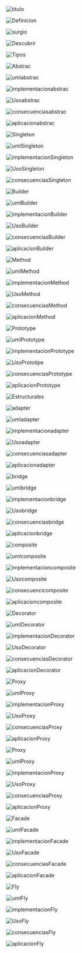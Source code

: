 ![titulo](https://github.com/valentinatobo/Patrones/blob/master/Imagenes/titulo.PNG)

![Definicion](https://github.com/valentinatobo/Patrones/blob/master/Imagenes/definicion.PNG)

![surgio](https://github.com/valentinatobo/Patrones/blob/master/Imagenes/surgio.PNG)

![Descubrir](https://github.com/valentinatobo/Patrones/blob/master/Imagenes/descubrir.PNG)

![Tipos](https://github.com/valentinatobo/Patrones/blob/master/Imagenes/tipos.PNG)

![Abstrac](https://github.com/valentinatobo/Patrones/blob/master/Imagenes/abstrac.PNG)

![umlabstrac](https://github.com/valentinatobo/Patrones/blob/master/Imagenes/abstracuml.PNG)

![implementacionabstrac](https://github.com/valentinatobo/Patrones/blob/master/Imagenes/impleastrac.PNG)

![Usoabstrac](https://github.com/valentinatobo/Patrones/blob/master/Imagenes/usoabstrac.PNG)

![consecuenciasabstrac](https://github.com/valentinatobo/Patrones/blob/master/Imagenes/consecuienciasabs.PNG)

![aplicacionabstrac](https://github.com/valentinatobo/Patrones/blob/master/Imagenes/aplicaabs.PNG)

![Singleton](https://github.com/valentinatobo/Patrones/blob/master/Imagenes/singleton.PNG)

![umlSingleton](https://github.com/valentinatobo/Patrones/blob/master/Imagenes/singluml.PNG)

![implementacionSingleton](https://github.com/valentinatobo/Patrones/blob/master/Imagenes/implesingl.PNG)

![UsoSingleton](https://github.com/valentinatobo/Patrones/blob/master/Imagenes/cuandoabstrac.PNG)

![consecuenciasSingleton](https://github.com/valentinatobo/Patrones/blob/master/Imagenes/consesingl.PNG)

![Builder](https://github.com/valentinatobo/Patrones/blob/master/Imagenes/builder.PNG)

![umlBuilder](https://github.com/valentinatobo/Patrones/blob/master/Imagenes/umlbuilder.PNG)

![implementacionBuilder](https://github.com/valentinatobo/Patrones/blob/master/Imagenes/implebuil.PNG)

![UsoBuilder](https://github.com/valentinatobo/Patrones/blob/master/Imagenes/usobuil.PNG)

![consecuenciasBuilder](https://github.com/valentinatobo/Patrones/blob/master/Imagenes/consecuenciasbuil.PNG)

![aplicacionBuilder](https://github.com/valentinatobo/Patrones/blob/master/Imagenes/aplibuil.PNG)


![Method](https://github.com/valentinatobo/Patrones/blob/master/Imagenes/method.PNG)

![umlMethod](https://github.com/valentinatobo/Patrones/blob/master/Imagenes/umlmethod.PNG)

![implementacionMethod](https://github.com/valentinatobo/Patrones/blob/master/Imagenes/implemethod.PNG)

![UsoMethod](https://github.com/valentinatobo/Patrones/blob/master/Imagenes/usomethod.PNG)

![consecuenciasMethod](https://github.com/valentinatobo/Patrones/blob/master/Imagenes/consecuenciasmethod.PNG)

![aplicacionMethod](https://github.com/valentinatobo/Patrones/blob/master/Imagenes/aplimethod.PNG)

![Prototype](https://github.com/valentinatobo/Patrones/blob/master/Imagenes/prototype.PNG)

![umlPrototype](https://github.com/valentinatobo/Patrones/blob/master/Imagenes/prototypeuml.PNG)

![implementacionPrototype](https://github.com/valentinatobo/Patrones/blob/master/Imagenes/prototypeimple.PNG)

![UsoPrototipe](https://github.com/valentinatobo/Patrones/blob/master/Imagenes/prototypeuso.PNG)

![consecuenciasPrototype](https://github.com/valentinatobo/Patrones/blob/master/Imagenes/prototypecodigo.PNG)

![aplicacionPrototype](https://github.com/valentinatobo/Patrones/blob/master/Imagenes/prototypeconse.PNG)

![Estructurales](https://github.com/valentinatobo/Patrones/blob/master/Imagenes/Estructurales.PNG)

![adapter](https://github.com/valentinatobo/Patrones/blob/master/Imagenes/adapter.PNG)

![umladapter](https://github.com/valentinatobo/Patrones/blob/master/Imagenes/adapteruml.PNG)

![implementacionadapter](https://github.com/valentinatobo/Patrones/blob/master/Imagenes/adapterimple.PNG)

![Usoadapter](https://github.com/valentinatobo/Patrones/blob/master/Imagenes/adapteruso.PNG)

![consecuenciasadapter](https://github.com/valentinatobo/Patrones/blob/master/Imagenes/adapterconse.PNG)

![aplicacionadapter](https://github.com/valentinatobo/Patrones/blob/master/Imagenes/adapterapli.PNG)

![bridge](https://github.com/valentinatobo/Patrones/blob/master/Imagenes/bridge.PNG)

![umlbridge](https://github.com/valentinatobo/Patrones/blob/master/Imagenes/bridgeuml.PNG)

![implementacionbridge](https://github.com/valentinatobo/Patrones/blob/master/Imagenes/bridgesolucion.PNG)

![Usobridge](https://github.com/valentinatobo/Patrones/blob/master/Imagenes/bridgeuso.PNG)

![consecuenciasbridge](https://github.com/valentinatobo/Patrones/blob/master/Imagenes/bridgeconsecuencias.PNG)

![aplicacionbridge](https://github.com/valentinatobo/Patrones/blob/master/Imagenes/bridgeapli.PNG)

![composite](https://github.com/valentinatobo/Patrones/blob/master/Imagenes/composite.PNG)

![umlcomposite](https://github.com/valentinatobo/Patrones/blob/master/Imagenes/compositeiml.PNG)

![implementacioncomposite](https://github.com/valentinatobo/Patrones/blob/master/Imagenes/compositeimple.PNG)

![Usocomposite](https://github.com/valentinatobo/Patrones/blob/master/Imagenes/compositeuso.PNG)

![consecuencicomposite](https://github.com/valentinatobo/Patrones/blob/master/Imagenes/compositeconse.PNG)

![aplicacioncomposite](https://github.com/valentinatobo/Patrones/blob/master/Imagenes/compositeapli.PNG)

![Decorator](https://github.com/valentinatobo/Patrones/blob/master/Imagenes/decorator.PNG)

![umlDecorator](https://github.com/valentinatobo/Patrones/blob/master/Imagenes/decoratoruml.PNG)

![implementacionDecorator](https://github.com/valentinatobo/Patrones/blob/master/Imagenes/decoratorimple.PNG)

![UsoDecorator](https://github.com/valentinatobo/Patrones/blob/master/Imagenes/decoratoruso.PNG)

![consecuenciasDecorator](https://github.com/valentinatobo/Patrones/blob/master/Imagenes/decoratorconse.PNG)

![aplicacionDecorator](https://github.com/valentinatobo/Patrones/blob/master/Imagenes/decoratorapli.PNG)

![Proxy]()

![umlProxy]()

![implementacionProxy]()

![UsoProxy]()

![consecuenciasProxy]()

![aplicacionProxy]()

![Proxy]()

![umlProxy]()

![implementacionProxy]()

![UsoProxy]()

![consecuenciasProxy]()

![aplicacionProxy]()

![Facade]()

![umlFacade]()

![implementacionFacade]()

![UsoFacade]()

![consecuenciasFacade]()

![aplicacionFacade]()

![Fly]()

![umlFly]()

![implementacionFly]()

![UsoFly]()

![consecuenciasFly]()

![aplicacionFly]()